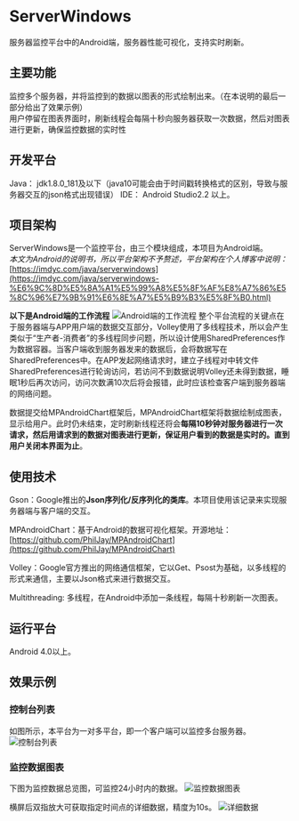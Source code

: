 # ServerWindows
服务器监控平台中的Android端，服务器性能可视化，支持实时刷新。

## 主要功能
监控多个服务器，并将监控到的数据以图表的形式绘制出来。（在本说明的最后一部分给出了效果示例）  
用户停留在图表界面时，刷新线程会每隔十秒向服务器获取一次数据，然后对图表进行更新，确保监控数据的实时性

## 开发平台
Java： jdk1.8.0_181及以下（java10可能会由于时间戳转换格式的区别，导致与服务器交互的json格式出现错误）
IDE： Android Studio2.2 以上。

## 项目架构
ServerWindows是一个监控平台，由三个模块组成，本项目为Android端。  
*本文为Android的说明书，所以平台架构不予赘述，平台架构在个人博客中说明：*[https://imdyc.com/java/serverwindows](https://imdyc.com/java/serverwindows-%E6%9C%8D%E5%8A%A1%E5%99%A8%E5%8F%AF%E8%A7%86%E5%8C%96%E7%9B%91%E6%8E%A7%E5%B9%B3%E5%8F%B0.html)

**以下是Android端的工作流程**
![Android端的工作流程](http://images-1252121815.cosgz.myqcloud.com/blog/ServerWindows/TIM%E6%88%AA%E5%9B%BE20180811162634.png)
整个平台流程的关键点在于服务器端与APP用户端的数据交互部分，Volley使用了多线程技术，所以会产生类似于“生产者-消费者”的多线程同步问题，所以设计使用SharedPreferences作为数据容器。当客户端收到服务器发来的数据后，会将数据写在SharedPreferences中。在APP发起网络请求时，建立子线程对中转文件SharedPreferences进行轮询访问，若访问不到数据说明Volley还未得到数据，睡眠1秒后再次访问，访问次数满10次后将会报错，此时应该检查客户端到服务器端的网络问题。  
  
数据提交给MPAndroidChart框架后，MPAndroidChart框架将数据绘制成图表，显示给用户。此时仍未结束，定时刷新线程还将会**每隔10秒钟对服务器进行一次请求，然后用请求到的数据对图表进行更新，保证用户看到的数据是实时的。直到用户关闭本界面为止**。


## 使用技术
Gson：Google推出的**Json序列化/反序列化的类库**。本项目使用该记录来实现服务器端与客户端的交互。

MPAndroidChart：基于Android的数据可视化框架。开源地址：[https://github.com/PhilJay/MPAndroidChart](https://github.com/PhilJay/MPAndroidChart)

Volley：Google官方推出的网络通信框架，它以Get、Psost为基础，以多线程的形式来通信，主要以Json格式来进行数据交互。

Multithreading: 多线程，在Android中添加一条线程，每隔十秒刷新一次图表。

## 运行平台 
Android 4.0以上。


## 效果示例
### 控制台列表
如图所示，本平台为一对多平台，即一个客户端可以监控多台服务器。
![控制台列表](http://images-1252121815.cosgz.myqcloud.com/blog/ServerWindows/TIM%E5%9B%BE%E7%89%8720180523001952.jpg)

### 监控数据图表
下图为监控数据总览图，可监控24小时内的数据。
![监控数据图表](http://images-1252121815.cosgz.myqcloud.com/blog/ServerWindows/TIM%E5%9B%BE%E7%89%8720180523001958.jpg)

横屏后双指放大可获取指定时间点的详细数据，精度为10s。
![详细数据](https://images-1252121815.cosgz.myqcloud.com/blog/ServerWindows/TIM%E5%9B%BE%E7%89%8720180527213636.jpg)
